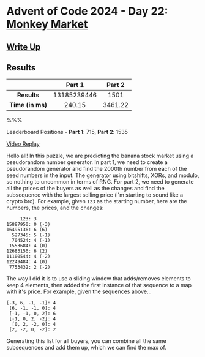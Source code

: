 # Advent of Code 2024 - Day 22: [Monkey Market](https://adventofcode.com/2024/day/22)

## [Write Up](https://codingap.github.io/advent-of-code/writeups/2024/day22)

## Results

|                  | **Part 1** | **Part 2** |
| :--------------: | :--------: | :--------: |
|   **Results**    | 13185239446 | 1501 |
| **Time (in ms)** | 240.15 | 3461.22 |

%%%

Leaderboard Positions - **Part 1**: 715, **Part 2**: 1535

[Video Replay](https://youtu.be/ESRhdpd0s_E)

Hello all! In this puzzle, we are predicting the banana stock market using a pseudorandom number generator. In part 1, we need to create a pseudorandom generator and find the 2000th number from each of the seed numbers in the input. The generator using bitshifts, XORs, and modulo, so nothing to uncommon in terms of RNG. For part 2, we need to generate all the prices of the buyers as well as the changes and find the subsequence with the largest selling price (i'm starting to sound like a crypto bro). For example, given `123` as the starting number, here are the numbers, the prices, and the changes:

```
     123: 3 
15887950: 0 (-3)
16495136: 6 (6)
  527345: 5 (-1)
  704524: 4 (-1)
 1553684: 4 (0)
12683156: 6 (2)
11100544: 4 (-2)
12249484: 4 (0)
 7753432: 2 (-2)
```

The way I did it is to use a sliding window that adds/removes elements to keep 4 elements, then added the first instance of that sequence to a map with it's price. For example, given the sequences above...

```
[-3, 6, -1, -1]: 4
 [6, -1, -1, 0]: 4
 [-1, -1, 0, 2]: 6
 [-1, 0, 2, -2]: 4
  [0, 2, -2, 0]: 4
 [2, -2, 0, -2]: 2
```

Generating this list for all buyers, you can combine all the same subsequences and add them up, which we can find the max of.